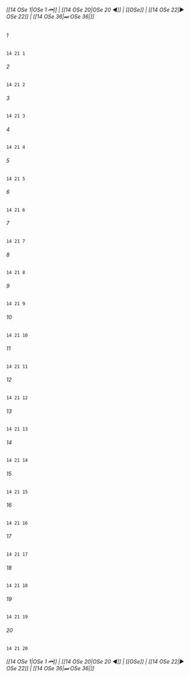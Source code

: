 
###### [[14 OSe 1|OSe 1 ⏮]] | [[14 OSe 20|OSe 20 ◀]] | [[OSe]] | [[14 OSe 22|▶ OSe 22]] | [[14 OSe 36|⏭ OSe 36|]]

###### 1
``` verse
14 21 1 
```
###### 2
``` verse
14 21 2 
```
###### 3
``` verse
14 21 3 
```
###### 4
``` verse
14 21 4 
```
###### 5
``` verse
14 21 5 
```
###### 6
``` verse
14 21 6 
```
###### 7
``` verse
14 21 7 
```
###### 8
``` verse
14 21 8 
```
###### 9
``` verse
14 21 9 
```
###### 10
``` verse
14 21 10 
```
###### 11
``` verse
14 21 11 
```
###### 12
``` verse
14 21 12 
```
###### 13
``` verse
14 21 13 
```
###### 14
``` verse
14 21 14 
```
###### 15
``` verse
14 21 15 
```
###### 16
``` verse
14 21 16 
```
###### 17
``` verse
14 21 17 
```
###### 18
``` verse
14 21 18 
```
###### 19
``` verse
14 21 19 
```
###### 20
``` verse
14 21 20 
```

###### [[14 OSe 1|OSe 1 ⏮]] | [[14 OSe 20|OSe 20 ◀]] | [[OSe]] | [[14 OSe 22|▶ OSe 22]] | [[14 OSe 36|⏭ OSe 36|]]

